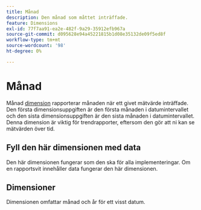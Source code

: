 ```yaml
---
title: Månad
description: Den månad som måttet inträffade.
feature: Dimensions
exl-id: 77f7aa91-ea2e-482f-9a29-35912efb967a
source-git-commit: d095628e94a45221815b1d08e35132de09f5ed8f
workflow-type: tm+mt
source-wordcount: '98'
ht-degree: 0%

---
```


# Månad

Månad [dimension](overview.md) rapporterar månaden när ett givet mätvärde inträffade. Den första dimensionsuppgiften är den första månaden i datumintervallet och den sista dimensionsuppgiften är den sista månaden i datumintervallet. Denna dimension är viktig för trendrapporter, eftersom den gör att ni kan se mätvärden över tid.

## Fyll den här dimensionen med data

Den här dimensionen fungerar som den ska för alla implementeringar. Om en rapportsvit innehåller data fungerar den här dimensionen.

## Dimensioner

Dimensionen omfattar månad och år för ett visst datum.
